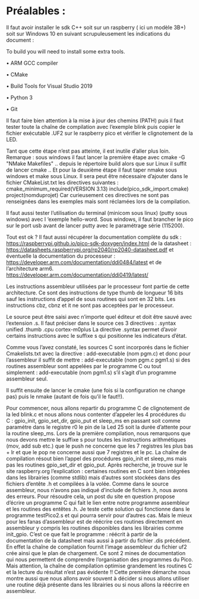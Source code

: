 # Préalables :
Il faut avoir installer le sdk C++  soit sur un raspberry ( ici un modèle 3B+) soit sur Windows 10 en suivant scrupuleusement les indications du document :

To build you will need to install some extra tools. 

• ARM GCC compiler

• CMake

• Build Tools for Visual Studio 2019

• Python 3

• Git

Il faut faire bien attention à la mise à jour des chemins (PATH) 
puis il faut tester toute la chaîne de compilation avec l’exemple blink 
puis copier le fichier exécutable .UF2 sur le raspberry pico et vérifier le clignotement de la LED.

Tant que cette étape n’est pas atteinte, il est inutile d’aller plus loin.
Remarque : sous windows il faut lancer la première étape avec cmake -G "NMake Makefiles" .. depuis le répertoire build alors que sur Linux il suffit de lancer cmake ..
Et pour la deuxième étape il faut taper nmake sous windows et make sous Linux.
Il sera peut être nécessaire d’ajouter dans le fichier CMakeList.txt les directives suivantes :
cmake_minimum_required(VERSION 3.13)
include(pico_sdk_import.cmake)
project(nomduprojet)
Car curieusement ces directives ne sont pas renseignées dans les exemples mais sont réclamées lors de la compilation.

Il faut aussi tester l’utilisation du terminal (minicom sous linux) (putty sous windows) avec l ‘exemple hello-word. Sous windows, il faut brancher le pico sur le port usb avant de lancer putty avec le paramétrage série (115200).

Tout est ok ?  Il faut aussi récupérer la documentation complète du sdk :  https://raspberrypi.github.io/pico-sdk-doxygen/index.html 
de la datasheet :
https://datasheets.raspberrypi.org/rp2040/rp2040-datasheet.pdf
et éventuelle la documentation du processeur :
https://developer.arm.com/documentation/ddi0484/latest
et de l’architecture arm6.
https://developer.arm.com/documentation/ddi0419/latest/

Les instructions assembleur utilisées par le processeur font partie de cette architecture. Ce sont des instructions de type thumb de longueur 16 bits sauf les instructions d’appel de sous routines qui sont en 32 bits. Les instructions cbz, cbnz et it ne sont pas acceptées par le processeur.

Le source peut être saisi avec n’importe quel éditeur et doit être sauvé avec l’extension .s. Il faut préciser dans le source  ces  3 directives :
.syntax unified
.thumb
.cpu cortex-m0plus
La directive .syntax permet d’avoir certains instructions avec le suffixe s qui positionne les indicateurs d’état.

Comme vous l’avez constaté, les sources C sont incorporés dans le fichier Cmakelists.txt avec la directive :
 add-executable (nom pgm.c) 
et donc pour l’assembleur il suffit de mettre :
add-executable (nom pgm.c  pgm1.s)   si des routines assembleur sont appelées par le programme C
ou tout simplement :
add-executable (nom  pgm1.s)   s’il s’agit d’un programme assembleur seul.

Il suffit ensuite de lancer le cmake (une fois si la configuration ne change pas) puis le nmake (autant de fois qu’il le faut!!).

Pour commencer, nous allons repartir du programme C de clignotement de la led blink.c et nous allons nous contenter d’appeler les 4 procédures du C : gpio_init, gpio_set_dir, gpio_put et sleep_ms en passant soit comme paramétre dans le registre r0 le pin de la Led  25 soit la durée d’attente pour la routine sleep_ms.
Lors de la première compilation, nous remarquons que nous devons mettre le suffixe s pour toutes les instructions arithmétiques (mov, add sub etc.) que le push ne concerne que les 7 registres les plus bas + lr et que le pop ne concerne aussi que 7 registres et le pc. 
La chaîne de compilation résout bien l’appel des procédures gpio_init et sleep_ms mais pas les routines  gpio_set_dir et  gpio_put. 
Après recherche, je trouve sur le site raspberry.org l’explication : certaines routines en C sont bien intégrées dans les librairies (comme stdlib) mais d’autres sont stockées dans des fichiers d’entête .h et compilées à la volée. Comme dans le source assembleur, nous n’avons pas indiqué  d’include de fichiers .h, nous avons des erreurs.
Pour résoudre cela, un post du site en question propose d’écrire un programme C qui fait le lien entre notre programme assembleur et les routines des entêtes .h.
Je teste cette solution qui fonctionne dans le programme testPico2.s et qui pourra servir pour d’autres cas. 
Mais le mieux pour les fanas d’assembleur est de réécrire ces routines directement en assembleur y compris les routines disponibles dans les librairies comme init_gpio.
C’est ce que fait le programme :             réécrit à partir de la documentation de la datasheet mais aussi à partir du fichier .dis précédent.  En effet la chaîne de compilation fournit l’image assembleur du fichier uf2 crée ainsi que le plan de chargement. Ce sont 2 mines de documentation qui nous permettent de comprendre l’organisation des programmes du Pico.
Mais attention, la chaîne de compilation optimise grandement les routines C et la lecture du résultat n’est pas évidente !!
Cette première démarche nous montre aussi que nous allons avoir souvent à décider si nous allons utiliser une routine déjà présente dans les librairies ou si nous allons la réécrire en assembleur.
